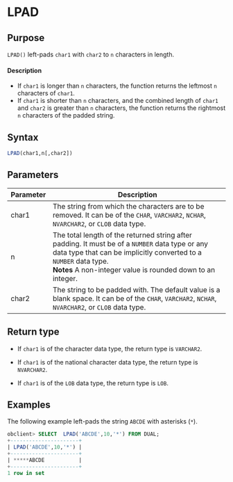# LPAD

## Purpose

`LPAD()` left-pads `char1` with `char2` to `n` characters in length.
  <main id="notice" type='explain'>
    <h4>Description</h4>
    <ul>
    <li>If <code>char1</code> is longer than <code>n</code> characters, the function returns the leftmost <code>n</code> characters of <code>char1</code>. </li>
    <li>If <code>char1</code> is shorter than <code>n</code> characters, and the combined length of <code>char1</code> and <code>char2</code> is greater than <code>n</code> characters, the function returns the rightmost <code>n</code> characters of the padded string. </li>
    </ul>
  </main>

## Syntax

```sql
LPAD(char1,n[,char2])
```

## Parameters

| Parameter | Description |
|-------|--------------------------------------------------------------------------------------------------------------|
| char1 | The string from which the characters are to be removed. It can be of the `CHAR`, `VARCHAR2`, `NCHAR`, `NVARCHAR2`, or `CLOB` data type.  |
| n | The total length of the returned string after padding. It must be of a `NUMBER` data type or any data type that can be implicitly converted to a `NUMBER` data type.  **<br>Notes** A non-integer value is rounded down to an integer.  |
| char2 | The string to be padded with. The default value is a blank space. It can be of the `CHAR`, `VARCHAR2`, `NCHAR`, `NVARCHAR2`, or `CLOB` data type.  |

## Return type

* If `char1` is of the character data type, the return type is `VARCHAR2`.

* If `char1` is of the national character data type, the return type is `NVARCHAR2`.

* If `char1` is of the `LOB` data type, the return type is `LOB`.

## Examples

The following example left-pads the string `ABCDE` with asterisks (`*`).

```sql
obclient> SELECT  LPAD('ABCDE',10,'*') FROM DUAL;
+----------------------+
| LPAD('ABCDE',10,'*') |
+----------------------+
| *****ABCDE           |
+----------------------+
1 row in set
```
